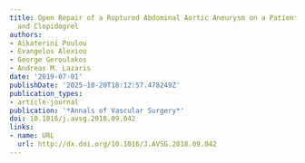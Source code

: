```yaml
---
title: Open Repair of a Ruptured Abdominal Aortic Aneurysm on a Patient Under Rivaroxaban
  and Clopidogrel
authors:
- Aikaterini Poulou
- Evangelos Alexiou
- George Geroulakos
- Andreas M. Lazaris
date: '2019-07-01'
publishDate: '2025-10-20T18:12:57.478249Z'
publication_types:
- article-journal
publication: '*Annals of Vascular Surgery*'
doi: 10.1016/j.avsg.2018.09.042
links:
- name: URL
  url: http://dx.doi.org/10.1016/J.AVSG.2018.09.042
---
```

